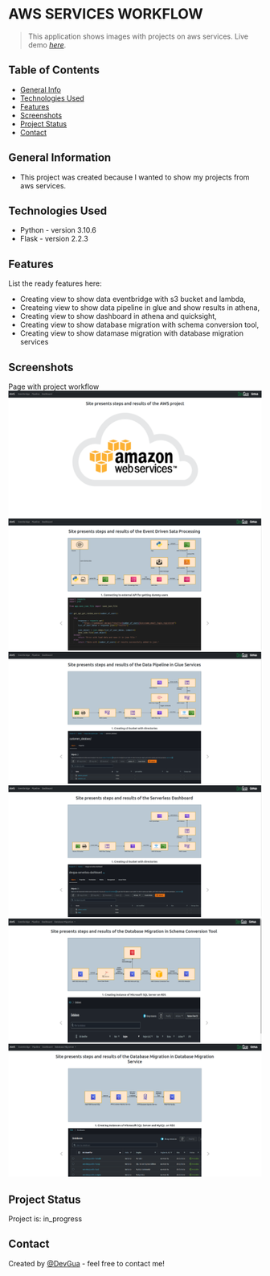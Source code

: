 # AWS SERVICES WORKFLOW
> This application shows images with projects on aws services. 
> Live demo [_here_](http://mateuszgua.pythonanywhere.com/).


## Table of Contents
* [General Info](#general-information)
* [Technologies Used](#technologies-used)
* [Features](#features)
* [Screenshots](#screenshots)
* [Project Status](#project-status)
* [Contact](#contact)


## General Information
- This project was created because I wanted to show my projects from aws services.


## Technologies Used
- Python - version 3.10.6
- Flask - version 2.2.3


## Features
List the ready features here:
- Creating view to show data eventbridge with s3 bucket and lambda,
- Createing view to show data pipeline in glue and show results in athena,
- Creating view to show dashboard in athena and quicksight,
- Creating view to show database migration with schema conversion tool,
- Creating view to show datamase migration with database migration services


## Screenshots
Page with project workflow
![Example screenshot](./static/index.png)
![Example screenshot](./static/eventbridge.png)
![Example screenshot](./static/pipeline.png)
![Example screenshot](./static/dashboard.png)
![Example screenshot](./static/migrationSCT.png)
![Example screenshot](./static/migrationDMS.png)


## Project Status
Project is: in_progress


## Contact
Created by [@DevGua]() - feel free to contact me!